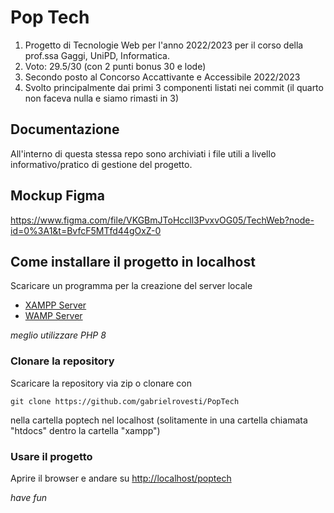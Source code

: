 # Pop Tech
<ol>
<li> Progetto di Tecnologie Web per l'anno 2022/2023 per il corso della prof.ssa Gaggi, UniPD, Informatica. </li>
<li> Voto: 29.5/30 (con 2 punti bonus 30 e lode) </li>
<li> Secondo posto al Concorso Accattivante e Accessibile 2022/2023 </li>
<li> Svolto principalmente dai primi 3 componenti listati nei commit (il quarto non faceva nulla e siamo rimasti in 3) </li>
</ol>

## Documentazione

All'interno di questa stessa repo sono archiviati i file utili a livello informativo/pratico di gestione del progetto.

## Mockup Figma

https://www.figma.com/file/VKGBmJToHccll3PvxvOG05/TechWeb?node-id=0%3A1&t=BvfcF5MTfd44gOxZ-0

## Come installare il progetto in localhost

Scaricare un programma per la creazione del server locale

- [XAMPP Server](https://www.apachefriends.org/download.html)
- [WAMP Server](https://www.wampserver.com/en/download-wampserver-64bits/)

_meglio utilizzare PHP 8_

### Clonare la repository 

Scaricare la repository via zip o clonare con

`git clone https://github.com/gabrielrovesti/PopTech`

nella cartella poptech nel localhost (solitamente in una cartella chiamata "htdocs" dentro la cartella "xampp")
 
### Usare il progetto

Aprire il browser e andare su [http://localhost/poptech](http://localhost/poptech)

_have fun_
